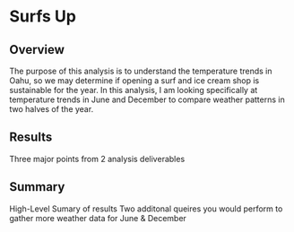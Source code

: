 # Surfs Up

## Overview
The purpose of this analysis is to understand the temperature trends in Oahu, so we may determine if opening a surf and ice cream shop is sustainable for the year. In this analysis, I am looking specifically at temperature trends in June and December to compare weather patterns in two halves of the year.

## Results
Three major points from 2 analysis deliverables

## Summary
High-Level Sumary of results
Two additonal queires you would perform to gather more weather data for June & December

